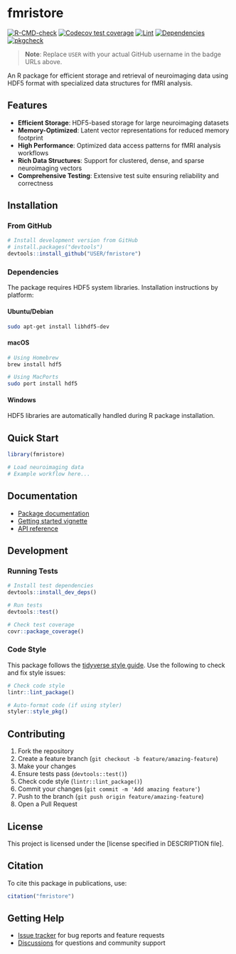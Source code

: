 # fmristore

<!-- badges: start -->
[![R-CMD-check](https://github.com/USER/fmristore/actions/workflows/R-CMD-check.yaml/badge.svg)](https://github.com/USER/fmristore/actions/workflows/R-CMD-check.yaml)
[![Codecov test coverage](https://codecov.io/gh/USER/fmristore/branch/main/graph/badge.svg)](https://codecov.io/gh/USER/fmristore?branch=main)
[![Lint](https://github.com/USER/fmristore/actions/workflows/lint.yaml/badge.svg)](https://github.com/USER/fmristore/actions/workflows/lint.yaml)
[![Dependencies](https://github.com/USER/fmristore/actions/workflows/dependencies.yaml/badge.svg)](https://github.com/USER/fmristore/actions/workflows/dependencies.yaml)
[![pkgcheck](https://github.com/USER/fmristore/actions/workflows/pkgcheck.yaml/badge.svg)](https://github.com/USER/fmristore/actions/workflows/pkgcheck.yaml)
<!-- badges: end -->

> **Note**: Replace `USER` with your actual GitHub username in the badge URLs above.

An R package for efficient storage and retrieval of neuroimaging data using HDF5 format with specialized data structures for fMRI analysis.

## Features

- **Efficient Storage**: HDF5-based storage for large neuroimaging datasets
- **Memory-Optimized**: Latent vector representations for reduced memory footprint
- **High Performance**: Optimized data access patterns for fMRI analysis workflows
- **Rich Data Structures**: Support for clustered, dense, and sparse neuroimaging vectors
- **Comprehensive Testing**: Extensive test suite ensuring reliability and correctness

## Installation

### From GitHub

```r
# Install development version from GitHub
# install.packages("devtools")
devtools::install_github("USER/fmristore")
```

### Dependencies

The package requires HDF5 system libraries. Installation instructions by platform:

#### Ubuntu/Debian
```bash
sudo apt-get install libhdf5-dev
```

#### macOS
```bash
# Using Homebrew
brew install hdf5

# Using MacPorts
sudo port install hdf5
```

#### Windows
HDF5 libraries are automatically handled during R package installation.

## Quick Start

```r
library(fmristore)

# Load neuroimaging data
# Example workflow here...
```

## Documentation

- [Package documentation](https://USER.github.io/fmristore/)
- [Getting started vignette](vignettes/README.md)
- [API reference](https://USER.github.io/fmristore/reference/)

## Development

### Running Tests

```r
# Install test dependencies
devtools::install_dev_deps()

# Run tests
devtools::test()

# Check test coverage
covr::package_coverage()
```

### Code Style

This package follows the [tidyverse style guide](https://style.tidyverse.org/). Use the following to check and fix style issues:

```r
# Check code style
lintr::lint_package()

# Auto-format code (if using styler)
styler::style_pkg()
```

## Contributing

1. Fork the repository
2. Create a feature branch (`git checkout -b feature/amazing-feature`)
3. Make your changes
4. Ensure tests pass (`devtools::test()`)
5. Check code style (`lintr::lint_package()`)
6. Commit your changes (`git commit -m 'Add amazing feature'`)
7. Push to the branch (`git push origin feature/amazing-feature`)
8. Open a Pull Request

## License

This project is licensed under the [license specified in DESCRIPTION file].

## Citation

To cite this package in publications, use:

```r
citation("fmristore")
```

## Getting Help

- [Issue tracker](https://github.com/USER/fmristore/issues) for bug reports and feature requests
- [Discussions](https://github.com/USER/fmristore/discussions) for questions and community support 
